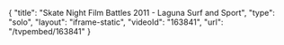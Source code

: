 {
    "title": "Skate Night Film Battles 2011 - Laguna Surf and Sport",
    "type": "solo",
    "layout": "iframe-static",
    "videoId": "163841",
    "url": "\/tvpembed\/163841"
}